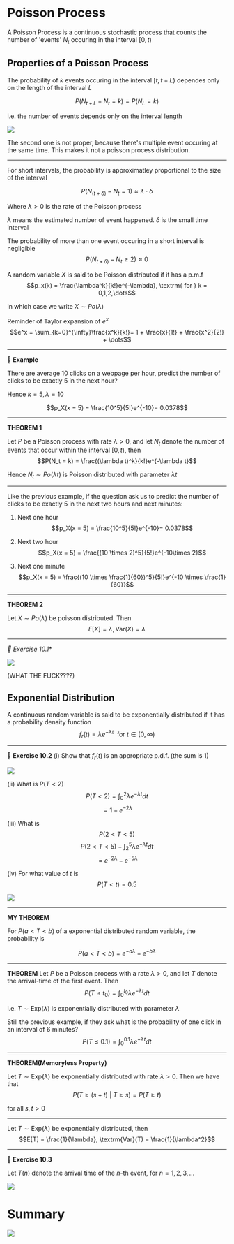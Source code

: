 
# Poisson Process
A Poisson Process is a continuous stochastic process that counts the number of 'events' $N_t$ occuring in the interval $[0,t)$

## Properties of a Poisson Process
The probability of $k$ events occuring in the interval $[t, t+L)$ dependes only on the length of the interval $L$

$$P(N_{t+L} - N_t = k) = P(N_L = k)$$

i.e. the number of events depends only on the interval length

![](./assets/imgs/10-poissonsproper.png)

The second one is not proper, because there's multiple event occuring at the same time. This makes it not a poisson process distribution.

---

For short intervals, the probability is approximatley proportional to the size of the interval

$$P(N_{(t+\delta)} - N_t = 1) \approx \lambda \cdot \delta$$

Where $\lambda > 0$ is the rate of the Poisson process

$\lambda$ means the estimated number of event happened. $\delta$ is the small time interval

The probability of more than one event occuring in a short interval is negligible
$$P(N_{t+\delta)} - N_t \geq 2)\approx 0$$

A random variable $X$ is said to be Poisson distributed if it has a p.m.f
$$p_x(k) = \frac{\lambda^k}{k!}e^{-\lambda}, \textrm{ for } k = 0,1,2,\dots$$

in which case we write $X \sim Po(\lambda)$

Reminder of Taylor expansion of $e^x$
$$e^x = \sum_{k=0}^{\infty}\frac{x^k}{k!}= 1 + \frac{x}{1!} + \frac{x^2}{2!} + \dots$$

----
**:smoking: Example**

There are average 10 clicks on a webpage per hour, predict the number of clicks to be exactly 5 in the next hour?

Hence $k=5, \lambda = 10$

$$p_X(x = 5) = \frac{10^5}{5!}e^{-10}= 0.0378$$

----

**THEOREM 1**

Let $P$ be a Poisson process with rate $\lambda > 0$, and let $N_t$ denote the number of events that occur within the interval $[0,t)$, then 
$$P(N_t = k) = \frac{(\lambda t)^k}{k!}e^{-\lambda t}$$

Hence $N_t \sim Po(\lambda t)$ is Poisson distributed with parameter $\lambda t$

----

Like the previous example, if the question ask us to predict the number of clicks to be exactly 5 in the next two hours and next minutes:

1. Next one hour
$$p_X(x = 5) = \frac{10^5}{5!}e^{-10}= 0.0378$$

2. Next two hour
$$p_X(x = 5) = \frac{(10 \times 2)^5}{5!}e^{-10\times 2}$$

3. Next one minute
$$p_X(x = 5) = \frac{(10 \times \frac{1}{60})^5}{5!}e^{-10 \times \frac{1}{60}}$$

----
**THEOREM 2**

Let $X \sim Po(\lambda)$ be poisson distributed. Then
$$E[X] = \lambda, \textrm{Var}(X) = \lambda$$

----
*:smoking: Exercise 10.1**

![](./assets/imgs/10-exercise101.png)

(WHAT THE FUCK????)

## Exponential Distribution
A continuous random variable is said to be exponentially distributed if it has a probability density function 
$$f_r(t) = \lambda e^{-\lambda t}\ \textrm{ for }t \in [0, \infty)$$

----
**:smoking: Exercise 10.2** 
(i) Show that $f_r(t)$ is an appropriate p.d.f. (the sum is 1)

![](./assets/imgs/10-exercise1021solution.png)

(ii) What is $P(T <2)$
$$P(T<2) = \int_{0}^{2}\lambda e^{-\lambda t}dt$$ 
$$ = 1-e^{-2\lambda}$$

(iii) What is $$P(2<T<5)$$
$$P(2<T<5) - \int_{2}^{5}\lambda e^{-\lambda t}dt$$
$$= e^{-2\lambda}-e^{-5\lambda}$$

(iv) For what value of $t$ is $$P(T<t) = 0.5$$

![](./assets/imgs/10-exercise1022solution.png)

----
**MY THEOREM**

For $P(a<T<b)$ of a exponential distributed random variable, the probability is

$$P(a<T<b) = e^{-a\lambda} - e^{-b\lambda}$$

----
**THEOREM**
Let $P$ be a Poisson process with a rate $\lambda > 0$, and let $T$ denote the arrival-time of the first event. Then
$$P(T \leq t_0) = \int_{0}^{t_0}\lambda e^{-\lambda t}dt$$

i.e. $T \sim \textrm{Exp}(\lambda)$ is exponentially distributed with parameter $\lambda$

Still the previous example, if they ask what is the probability of one click in an interval of 6 minutes?
$$P(T \leq 0.1) = \int_{0}^{0.1}\lambda e^{-\lambda t}dt$$

----
**THEOREM(Memoryless Property)**

Let $T\sim \textrm{Exp}(\lambda)$ be exponentially distributed with rate $\lambda > 0$. Then we have that
$$P(T \geq (s+t)\ |\ T\geq s) = P(T \geq t)$$

for all $s,t > 0$

----
Let $T \sim \textrm{Exp}(\lambda)$ be exponentially distributed, then
$$E[T] = \frac{1}{\lambda}, \textrm{Var}(T) = \frac{1}{\lambda^2}$$

----
**:smoking: Exercise 10.3** 

Let $T(n)$ denote the arrival time of the $n$-th event, for $n = 1,2,3,\dots$

![](./assets/imgs/10-exercise103solution.png)

# Summary

![](./assets/imgs/10-summary.png)
